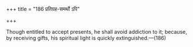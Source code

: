 +++
title = "186 प्रतिग्रह-समर्थो ऽपि"

+++

Though entitled to accept presents, he shall avoid addiction to it; because, by receiving gifts, his spiritual light is quickly extinguished.—(186)